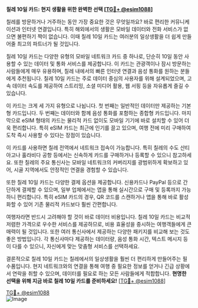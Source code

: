 **칠레 10일 카드: 현지 생활을 위한 완벽한 선택 [[TG💪+ @esim1088](https://t.me/s/esim1088)]**

칠레를 방문하거나 거주하는 동안 가장 중요한 것은 무엇일까요? 바로 편리한 커뮤니케이션과 인터넷 연결입니다. 특히 해외에서의 생활은 모바일 데이터와 전화 서비스가 없으면 불편하기 짝이 없습니다. 이때 칠레 10일 카드는 여러분의 일상생활을 더 쉽게 만들어줄 최고의 파트너가 될 것입니다.

칠레 10일 카드는 다양한 유형의 모바일 네트워크 카드 중 하나로, 단순히 10일 동안 사용할 수 있는 데이터 및 통화 서비스를 제공합니다. 이 카드는 관광객이나 잠시 방문하는 사람들에게 매우 유용하며, 칠레 내에서의 빠른 인터넷 연결과 음성 통화를 원하는 분들에게 추천됩니다. 칠레 10일 카드는 주로 데이터 중심의 사용자를 위해 설계되었으며, 고속 데이터 속도를 제공하여 스트리밍, 소셜 미디어 활용, 웹 서핑 등을 자유롭게 즐길 수 있습니다.

이 카드는 크게 세 가지 유형으로 나뉩니다. 첫 번째는 일반적인 데이터만 제공하는 기본형 카드입니다. 두 번째는 데이터와 함께 음성 통화를 포함하는 종합형 카드입니다. 마지막으로 eSIM 형태의 카드는 물리적 카드 없이도 모바일 기기에 바로 설치할 수 있어 더욱 편리합니다. 특히 eSIM 카드는 최근에 인기를 끌고 있으며, 여행 전에 미리 구매하여 도착 즉시 사용할 수 있다는 장점이 있습니다.

이 카드를 사용하면 칠레 전역에서 네트워크 접속이 가능합니다. 특히 칠레의 수도 산티아고나 훌라비다 공항 등에서는 신속하게 카드를 구매하거나 등록할 수 있으니 참고하세요. 또한 칠레의 주요 통신사는 모바일 네트워크의 커버리지를 광범위하게 확보하고 있어, 시골 지역에서도 안정적인 연결을 경험할 수 있습니다.

또한 칠레 10일 카드는 다양한 결제 옵션을 제공합니다. 신용카드나 PayPal 등으로 간단하게 결제할 수 있으며, 일부 업체에서는 앱을 통해 실시간으로 구매 및 등록까지 가능하니 편리합니다. 특히 eSIM 카드의 경우, QR 코드를 스캔하거나 앱을 통해 바로 활성화할 수 있어 기존 물리적 카드보다 훨씬 간편합니다.

여행자라면 반드시 고려해야 할 것이 바로 데이터 비용입니다. 칠레 10일 카드는 비교적 저렴한 가격으로 우수한 서비스를 제공하므로, 비용 효율성을 중시하는 여행객들에게 큰 매력이 될 것입니다. 또한 여러 통신사에서 제공하는 다양한 패키지를 비교해 보는 것도 좋은 방법입니다. 각 통신사마다 제공하는 데이터량, 음성 통화 시간, 텍스트 메시지 등이 다를 수 있으니, 자신에게 맞는 맞춤형 서비스를 선택하세요.

결론적으로 칠레 10일 카드는 칠레에서의 일상생활을 훨씬 더 편리하게 만들어주는 필수품입니다. 현지 네트워크와의 연결을 통해 여행 중 필요한 정보를 얻거나 긴급 상황에서 연락을 취할 수 있으며, 데이터를 필요로 하는 모든 사람들에게 적합합니다. **현명한 선택을 위해 지금 바로 칠레 10일 카드를 준비하세요!** [[TG💪+ @esim1088](https://t.me/s/esim1088)]

[TG💪+ @esim1088](https://t.me/s/esim1088)  
![Image](https://i.postimg.cc/Y0z9fWf4/image.png)